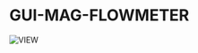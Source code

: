 # GUI-MAG-FLOWMETER


![VIEW](https://user-images.githubusercontent.com/71054830/182518289-58d1ada4-b1ea-44b2-9b8c-841d886f4d5e.jpg)
